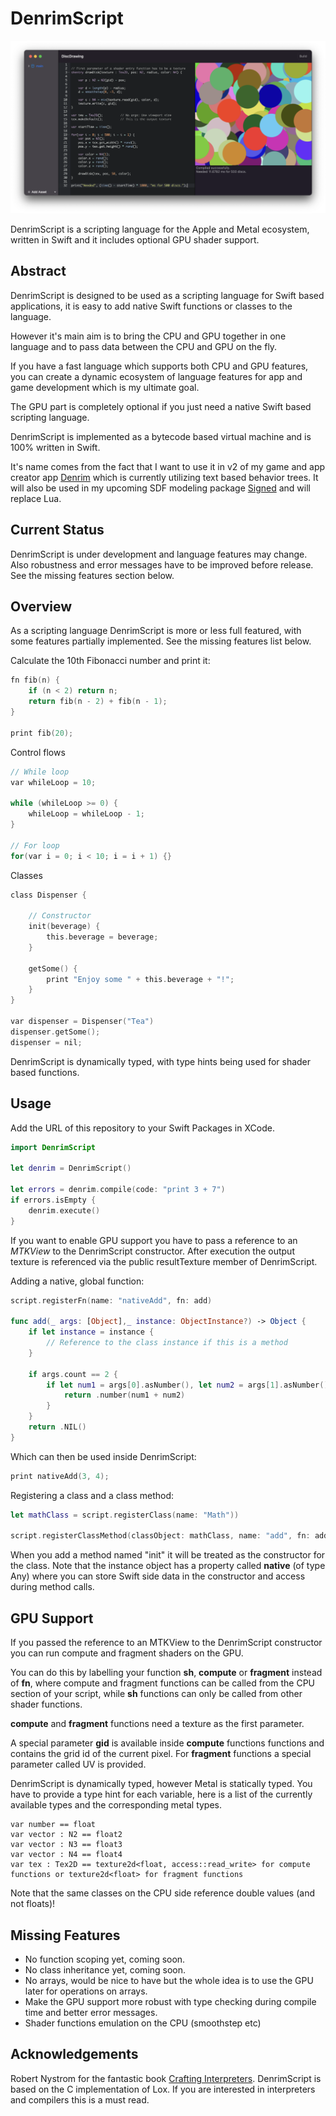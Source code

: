 # DenrimScript

![screenshot](images/discdrawing.png)

DenrimScript is a scripting language for the Apple and Metal ecosystem, written in Swift and it includes optional GPU shader support. 

## Abstract

DenrimScript is designed to be used as a scripting language for Swift based applications, it is easy to add native Swift functions or classes to the language.

However it's main aim is to bring the CPU and GPU together in one language and to pass data between the CPU and GPU on the fly.

If you have a fast language which supports both CPU and GPU features, you can create a dynamic ecosystem of language features for app and game development which is my ultimate goal.

The GPU part is completely optional if you just need a native Swift based scripting language.
 
DenrimScript is implemented as a bytecode based virtual machine and is 100% written in Swift.

It's name comes from the fact that I want to use it in v2 of my game and app creator app [Denrim](https://github.com/markusmoenig/Denrim) which is currently utilizing text based behavior trees. It will also be used in my upcoming SDF modeling package [Signed](https://github.com/markusmoenig/Signed) and will replace Lua.

## Current Status

DenrimScript is under development and language features may change. Also robustness and error messages have to be improved before release. See the missing features section below.

## Overview

As a scripting language DenrimScript is more or less full featured, with some features partially implemented. See the missing features list below.

Calculate the 10th Fibonacci number and print it: 

```c
fn fib(n) {
    if (n < 2) return n;
    return fib(n - 2) + fib(n - 1);
}

print fib(20);
```

Control flows

```c
// While loop
var whileLoop = 10;

while (whileLoop >= 0) {
    whileLoop = whileLoop - 1;
}

// For loop
for(var i = 0; i < 10; i = i + 1) {}
```

Classes

```c
class Dispenser {

    // Constructor
    init(beverage) {
        this.beverage = beverage;
    }
    
    getSome() {
        print "Enjoy some " + this.beverage + "!";
    }
}

var dispenser = Dispenser("Tea")
dispenser.getSome();
dispenser = nil;
```

DenrimScript is dynamically typed, with type hints being used for shader based functions.

## Usage

Add the URL of this repository to your Swift Packages in XCode.

```swift
import DenrimScript

let denrim = DenrimScript()

let errors = denrim.compile(code: "print 3 + 7")
if errors.isEmpty {
    denrim.execute()
}
```

If you want to enable GPU support you have to pass a reference to an *MTKView* to the DenrimScript constructor. After execution the output texture is referenced via the public resultTexture member of DenrimScript.

Adding a native, global function:

```swift
script.registerFn(name: "nativeAdd", fn: add)

func add(_ args: [Object],_ instance: ObjectInstance?) -> Object {        
    if let instance = instance {
        // Reference to the class instance if this is a method
    }
        
    if args.count == 2 {
        if let num1 = args[0].asNumber(), let num2 = args[1].asNumber() {
            return .number(num1 + num2)
        }
    }
    return .NIL()
}
```

Which can then be used inside DenrimScript:

```c
print nativeAdd(3, 4);
```

Registering a class and a class method:

```Swift
let mathClass = script.registerClass(name: "Math"))

script.registerClassMethod(classObject: mathClass, name: "add", fn: add)
```

When you add a method named "init" it will be treated as the constructor for the class. Note that the instance object has a property called **native** (of type Any) where you can store Swift side data in the constructor and access during method calls.

## GPU Support

If you passed the reference to an MTKView to the DenrimScript constructor you can run compute and fragment shaders on the GPU.

You can do this by labelling your function **sh**, **compute** or **fragment** instead of **fn**, where compute and fragment  functions can be called from the CPU section of your script, while **sh** functions can only be called from other shader functions.

**compute** and **fragment** functions need a texture as the first parameter. 

A special parameter **gid** is available inside **compute** functions functions and contains the grid id of the current pixel. For **fragment** functions a special parameter called UV is provided.

DenrimScript is dynamically typed, however Metal is statically typed. You have to provide a type hint for each variable, here is a list of the currently available types and the corresponding metal types.

```
var number == float
var vector : N2 == float2
var vector : N3 == float3
var vector : N4 == float4
var tex : Tex2D == texture2d<float, access::read_write> for compute functions or texture2d<float> for fragment functions
```

Note that the same classes on the CPU side reference double values (and not floats)!

## Missing Features

* No function scoping yet, coming soon.
* No class inheritance yet, coming soon.
* No arrays, would be nice to have but the whole idea is to use the GPU later for operations on arrays.
* Make the GPU support more robust with type checking during compile time and better error messages.
* Shader functions emulation on the CPU (smoothstep etc)

## Acknowledgements

Robert Nystrom for the fantastic book [Crafting Interpreters](https://craftinginterpreters.com). DenrimScript is based on the C implementation of Lox. If you are interested in interpreters and compilers this is a must read.
